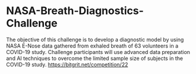 # NASA-Breath-Diagnostics-Challenge
The objective of this challenge is to develop a diagnostic model by using NASA E-Nose data gathered from exhaled breath of 63 volunteers in a COVID-19 study.  Challenge participants will use advanced data preparation and AI techniques to overcome the limited sample size of subjects in the COVID-19 study.
https://bitgrit.net/competition/22
